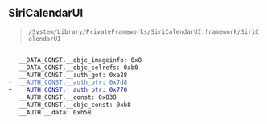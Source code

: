 ## SiriCalendarUI

> `/System/Library/PrivateFrameworks/SiriCalendarUI.framework/SiriCalendarUI`

```diff

   __DATA_CONST.__objc_imageinfo: 0x8
   __DATA_CONST.__objc_selrefs: 0xb0
   __AUTH_CONST.__auth_got: 0xa28
-  __AUTH_CONST.__auth_ptr: 0x7d8
+  __AUTH_CONST.__auth_ptr: 0x770
   __AUTH_CONST.__const: 0x838
   __AUTH_CONST.__objc_const: 0xb8
   __AUTH.__data: 0xb58

```

